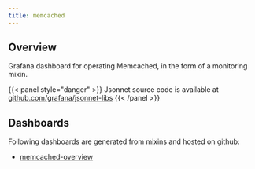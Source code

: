 ```yaml
---
title: memcached
---
```


## Overview

Grafana dashboard for operating Memcached, in the form of a monitoring mixin.

{{< panel style="danger" >}}
Jsonnet source code is available at [github.com/grafana/jsonnet-libs](https://github.com/grafana/jsonnet-libs/tree/master/memcached-mixin)
{{< /panel >}}

## Dashboards
Following dashboards are generated from mixins and hosted on github:


- [memcached-overview](https://github.com/monitoring-mixins/website/blob/master/assets/memcached/dashboards/memcached-overview.json)

